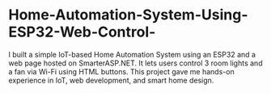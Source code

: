 # Home-Automation-System-Using-ESP32-Web-Control-
I built a simple IoT-based Home Automation System using an ESP32 and a web page hosted on SmarterASP.NET. It lets users control 3 room lights and a fan via Wi-Fi using HTML buttons. This project gave me hands-on experience in IoT, web development, and smart home design.
